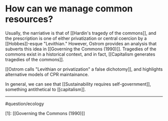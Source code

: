 # How can we manage common resources?
Usually, the narriative is that of [[Hardin's tragedy of the commons]], and the prescription is one of either privatization or central coercion by a [[Hobbes]]-esque "Levithian." However, Ostrom provides an analysis that subverts this idea in [[Governing the Commons (1990)]]. Tragedies of the commons exist in a historical context, and in fact, [[Capitalism generates tragedies of the commons]]. 

[[Ostrom calls "Levithian or privatization" a false dichotomy]], and highlights alternative models of CPR maintainance. 

In general, we can see that [[Sustainability requires self-government]], something antithetical to [[capitalism]]. 

---
#question/ecology

[1]: [[Governing the Commons (1990)]]
